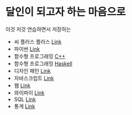 # 달인이 되고자 하는 마음으로

이것 저것 연습하면서 저장하는 

* 씨 플러스 플러스 [Link](https://github.com/neguri/dalin/tree/master/cpp_study/template)  
* 파이썬 [Link](https://github.com/neguri/dalin/tree/master/python_study)
* 함수형 프로그래밍 [C++](https://github.com/neguri/dalin/tree/master/functional/cpp)
* 함수형 프로그래밍 [Haskell](https://github.com/neguri/dalin/tree/master/functional/haskell)
* 디자인 패턴 [Link](https://github.com/neguri/dalin/tree/master/design_pattern)
* 자바스크립트 [Link](https://github.com/neguri/dalin/tree/master/js_study)
* 웹 [Link](https://github.com/neguri/dalin/tree/master/web_study)
* 와이파이 [Link](https://github.com/neguri/dalin/tree/master/wifi)
* SQL [Link](https://github.com/neguri/dalin/tree/master/etc)
* 통계 [Link](https://github.com/neguri/dalin/tree/master/etc)
